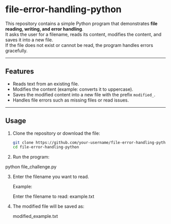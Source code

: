 # file-error-handling-python

This repository contains a simple Python program that demonstrates **file reading, writing, and error handling**.  
It asks the user for a filename, reads its content, modifies the content, and saves it into a new file.  
If the file does not exist or cannot be read, the program handles errors gracefully.

---

## Features
- Reads text from an existing file.
- Modifies the content (example: converts it to uppercase).
- Saves the modified content into a new file with the prefix `modified_`.
- Handles file errors such as missing files or read issues.

---

## Usage
1. Clone the repository or download the file:
   ```bash
   git clone https://github.com/your-username/file-error-handling-python.git
   cd file-error-handling-python
2. Run the program:

python file_challenge.py

3. Enter the filename you want to read.

   Example:

      Enter the filename to read: example.txt

4. The modified file will be saved as:

   modified_example.txt
